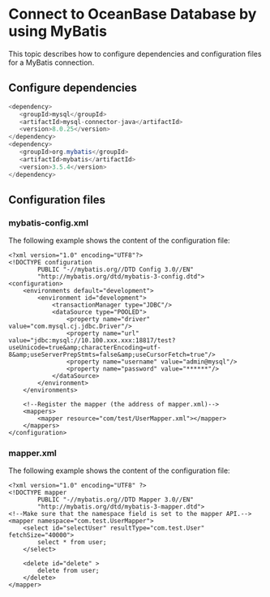# Connect to OceanBase Database by using MyBatis

This topic describes how to configure dependencies and configuration files for a MyBatis connection. 

## Configure dependencies

```java
<dependency>
   <groupId>mysql</groupId>
   <artifactId>mysql-connector-java</artifactId>
   <version>8.0.25</version>
</dependency>
<dependency>
   <groupId>org.mybatis</groupId>
   <artifactId>mybatis</artifactId>
   <version>3.5.4</version>
</dependency>
```

## Configuration files

### mybatis-config.xml

The following example shows the content of the configuration file:

```unknow
<?xml version="1.0" encoding="UTF8"?>
<!DOCTYPE configuration
        PUBLIC "-//mybatis.org//DTD Config 3.0//EN"
        "http://mybatis.org/dtd/mybatis-3-config.dtd">
<configuration>
    <environments default="development">
        <environment id="development">
            <transactionManager type="JDBC"/>
            <dataSource type="POOLED">
                <property name="driver" value="com.mysql.cj.jdbc.Driver"/>
                <property name="url" value="jdbc:mysql://10.100.xxx.xxx:18817/test?useUnicode=true&amp;characterEncoding=utf-8&amp;useServerPrepStmts=false&amp;useCursorFetch=true"/>
                <property name="username" value="admin@mysql"/>
                <property name="password" value="******"/>
            </dataSource>
        </environment>
    </environments>

    <!--Register the mapper (the address of mapper.xml)-->
    <mappers>
        <mapper resource="com/test/UserMapper.xml"></mapper>
    </mappers>
</configuration>
```

### mapper.xml

The following example shows the content of the configuration file:

```unknow
<?xml version="1.0" encoding="UTF8" ?>
<!DOCTYPE mapper
        PUBLIC "-//mybatis.org//DTD Mapper 3.0//EN"
        "http://mybatis.org/dtd/mybatis-3-mapper.dtd">
<!--Make sure that the namespace field is set to the mapper API.-->
<mapper namespace="com.test.UserMapper">
    <select id="selectUser" resultType="com.test.User" fetchSize="40000">
        select * from user;
    </select>

    <delete id="delete" >
        delete from user;
    </delete>
</mapper>
```
